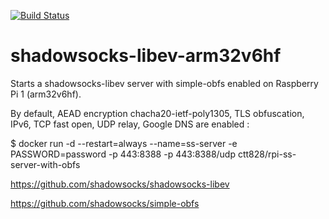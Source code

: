 [![Build Status](https://travis-ci.org/ctt828/shadowsocks-libev-arm32v6hf.svg?branch=master)](https://travis-ci.org/ctt828/shadowsocks-libev-arm32v6hf)

# shadowsocks-libev-arm32v6hf
Starts a shadowsocks-libev server with simple-obfs enabled on Raspberry Pi 1 (arm32v6hf).

By default, AEAD encryption chacha20-ietf-poly1305, TLS obfuscation, IPv6, TCP fast open, UDP relay, Google DNS are enabled :

$ docker run -d --restart=always --name=ss-server -e PASSWORD=password -p 443:8388 -p 443:8388/udp ctt828/rpi-ss-server-with-obfs

https://github.com/shadowsocks/shadowsocks-libev

https://github.com/shadowsocks/simple-obfs
